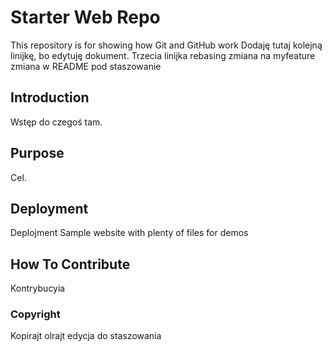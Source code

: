 # Starter Web Repo

This repository is for showing how Git and GitHub work
Dodaję tutaj kolejną linijkę, bo edytuję dokument.
Trzecia linijka rebasing
zmiana na myfeature
zmiana w README pod staszowanie

## Introduction
Wstęp do czegoś tam.
## Purpose
Cel.
## Deployment
Deplojment
Sample website with plenty of files for demos

## How To Contribute
Kontrybucyia

### Copyright

Kopirajt olrajt edycja do staszowania